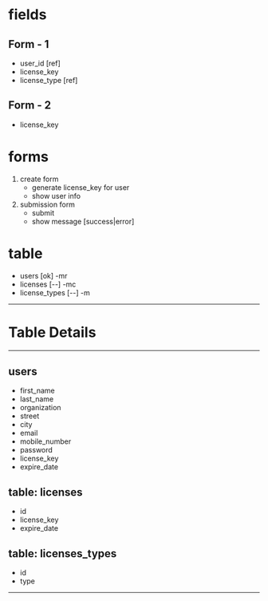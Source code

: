 # fields
## Form - 1
- user_id         [ref]
- license_key
- license_type    [ref]
## Form - 2
- license_key



# forms
1. create form
    - generate license_key for user 
    - show user info
2. submission form
    - submit
    - show message [success|error]



# table
- users         [ok]    -mr
- licenses      [--]    -mc
- license_types [--]    -m


--------------------------------
# Table Details
--------------------------------
## users
- first_name
- last_name
- organization
- street
- city
- email
- mobile_number
- password
- license_key
- expire_date
## table: licenses
- id
- license_key
- expire_date

## table: licenses_types
- id
- type
--------------------------------